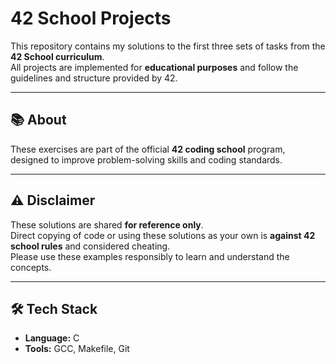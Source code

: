 # 42 School Projects

This repository contains my solutions to the first three sets of tasks from the **42 School curriculum**.  
All projects are implemented for **educational purposes** and follow the guidelines and structure provided by 42.

---

## 📚 About
These exercises are part of the official **42 coding school** program, designed to improve problem-solving skills and coding standards.

---

## ⚠️ Disclaimer
These solutions are shared **for reference only**.  
Direct copying of code or using these solutions as your own is **against 42 school rules** and considered cheating.  
Please use these examples responsibly to learn and understand the concepts.

---

## 🛠️ Tech Stack
- **Language:** C
- **Tools:** GCC, Makefile, Git
